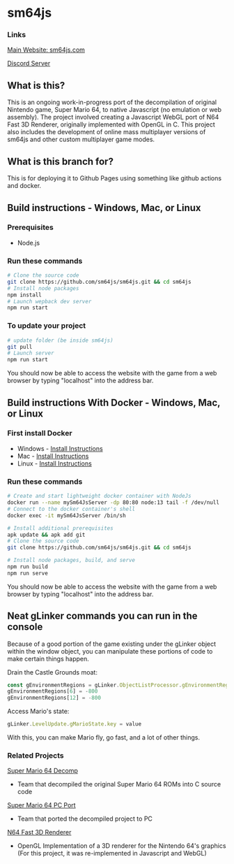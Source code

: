 # sm64js

### Links
[Main Website: sm64js.com](https://sm64js.com)

[Discord Server](https://discord.gg/7UaDnJt)

## What is this?
This is an ongoing work-in-progress port of the decompilation of original Nintendo game, Super Mario 64, to native Javascript (no emulation or web assembly). The project involved creating a Javascript WebGL port of N64 Fast 3D Renderer, originally implemented with OpenGL in C.  This project also includes the development of online mass multiplayer versions of sm64js and other custom multiplayer game modes.


## What is this branch for?
This is for deploying it to Github Pages using something like github actions and docker.

## Build instructions - Windows, Mac, or Linux

### Prerequisites
* Node.js

### Run these commands
```bash
# Clone the source code
git clone https://github.com/sm64js/sm64js.git && cd sm64js
# Install node packages
npm install
# Launch wepback dev server
npm run start
```

### To update your project
```bash
# update folder (be inside sm64js)
git pull
# Launch server
npm run start
```

You should now be able to access the website with the game from a web browser by typing "localhost" into the address bar.

## Build instructions With Docker - Windows, Mac, or Linux

### First install Docker
* Windows - [Install Instructions](https://docs.docker.com/docker-for-windows/install-windows-home/)
* Mac - [Install Instructions](https://docs.docker.com/docker-for-mac/install/)
* Linux - [Install Instructions](https://docs.docker.com/engine/install/#server)

### Run these commands
```bash
# Create and start lightweight docker container with NodeJs
docker run --name mySm64JsServer -dp 80:80 node:13 tail -f /dev/null
# Connect to the docker container's shell
docker exec -it mySm64JsServer /bin/sh

# Install additional prerequisites
apk update && apk add git
# Clone the source code
git clone https://github.com/sm64js/sm64js.git && cd sm64js

# Install node packages, build, and serve
npm run build 
npm run serve

```
You should now be able to access the website with the game from a web browser by typing "localhost" into the address bar.

## Neat gLinker commands you can run in the console
Because of a good portion of the game existing under the gLinker object within the window object, you can manipulate these portions of code to make certain things happen.

Drain the Castle Grounds moat:
```js
const gEnvironmentRegions = gLinker.ObjectListProcessor.gEnvironmentRegions
gEnvironmentRegions[6] = -800
gEnvironmentRegions[12] = -800
```

Access Mario's state:
```js
gLinker.LevelUpdate.gMarioState.key = value
```
With this, you can make Mario fly, go fast, and a lot of other things.

### Related Projects
[Super Mario 64 Decomp](https://github.com/n64decomp/sm64)
 - Team that decompiled the original Super Mario 64 ROMs into C source code

[Super Mario 64 PC Port](https://github.com/sm64-port/sm64-port)
 - Team that ported the decompiled project to PC

[N64 Fast 3D Renderer](https://github.com/Emill/n64-fast3d-engine)
 - OpenGL Implementation of a 3D renderer for the Nintendo 64's graphics
(For this project, it was re-implemented in Javascript and WebGL)


